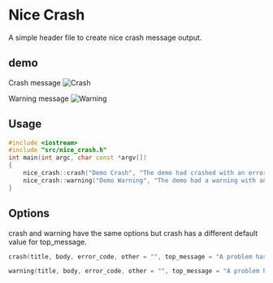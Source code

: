 # Nice Crash
A simple header file to create nice crash message output.

## demo
Crash message
![Crash](https://raw.githubusercontent.com/awesomelewis2007/nice_crash/master/doc/crash.png)

Warning message
![Warning](https://raw.githubusercontent.com/awesomelewis2007/nice_crash/master/doc/warning.png)

## Usage
```cpp
#include <iostream>
#include "src/nice_crash.h"
int main(int argc, char const *argv[])
{
    nice_crash::crash("Demo Crash", "The demo had crashed with an error code" ,"DEMO_CRASH_ERROR_CODE", "The demo crashed");
    nice_crash::warning("Demo Warning", "The demo had a warning with an warning code" ,"DEMO_WARNING_CODE", "The demo had a warning");
}
```

## Options
crash and warning have the same options but crash has a different default value for top_message.
```cpp
crash(title, body, error_code, other = "", top_message = "A problem has occurred and the program has crashed.", border = "-" , date_time = true)
```
```cpp
warning(title, body, error_code, other = "", top_message = "A problem has occurred and the program has issued a warning.", border = "-" , date_time = true)
```
